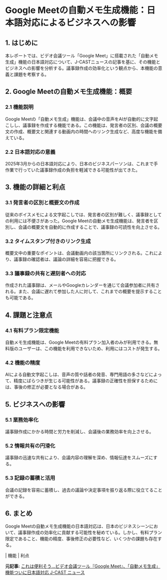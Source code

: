 # Google Meetの自動メモ生成機能：日本語対応によるビジネスへの影響

## 1. はじめに

本レポートでは、ビデオ会議ツール「Google Meet」に搭載された「自動メモ生成」機能の日本語対応について、J-CASTニュースの記事を基に、その機能とビジネスへの影響を分析する。議事録作成の効率化という観点から、本機能の意義と課題を考察する。

## 2. Google Meetの自動メモ生成機能：概要

### 2.1 機能説明

Google Meetの「自動メモ生成」機能は、会議中の音声をAIが自動的に文字起こしし、議事録を作成する機能である。この機能は、発言者の区別、会議の概要文の作成、概要文と関連する動画内の時間へのリンク生成など、高度な機能を備えている。

### 2.2 日本語対応の意義

2025年3月からの日本語対応により、日本のビジネスパーソンは、これまで手作業で行っていた議事録作成の負担を軽減できる可能性が出てきた。

## 3. 機能の詳細と利点

### 3.1 発言者の区別と概要文の作成

従来のボイスメモによる文字起こしでは、発言者の区別が難しく、議事録としての利用には不便さがあった。Google Meetの自動メモ生成機能は、発言者を区別し、会議の概要文を自動的に作成することで、議事録の可読性を向上させる。

### 3.2 タイムスタンプ付きのリンク生成

概要文中の重要なポイントは、会議動画内の該当箇所にリンクされる。これにより、議事録の確認者は、議論の詳細を容易に把握できる。

### 3.3 議事録の共有と遅刻者への対応

作成された議事録は、メールやGoogleカレンダーを通じて会議参加者に共有される。また、会議に遅れて参加した人に対して、これまでの概要を提示することも可能である。

## 4. 課題と注意点

### 4.1 有料プラン限定機能

自動メモ生成機能は、Google Meetの有料プラン加入者のみが利用できる。無料版のユーザーは、この機能を利用できないため、利用にはコストが発生する。

### 4.2 機能の精度

AIによる自動文字起こしは、音声の質や話者の発音、専門用語の多さなどによって、精度にばらつきが生じる可能性がある。議事録の正確性を担保するためには、事後の修正が必要となる場合がある。

## 5. ビジネスへの影響

### 5.1 業務効率化

議事録作成にかかる時間と労力を削減し、会議後の業務効率を向上させる。

### 5.2 情報共有の円滑化

議事録の迅速な共有により、会議内容の理解を深め、情報伝達をスムーズにする。

### 5.3 記録の蓄積と活用

会議の記録を容易に蓄積し、過去の議論や決定事項を振り返る際に役立てることができる。

## 6. まとめ

Google Meetの自動メモ生成機能の日本語対応は、日本のビジネスシーンにおいて、議事録作成の効率化に貢献する可能性を秘めている。しかし、有料プラン限定であること、機能の精度、事後修正の必要性など、いくつかの課題も存在する。

| 機能 | 利点 

**元記事:** [これは便利そう...ビデオ会議ツール『Google Meet』、「自動メモ生成」機能ついに日本語対応 J-CAST ニュース](https://www.j-cast.com/2025/03/23502602.html)